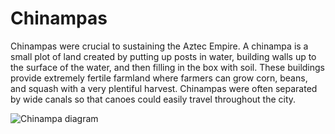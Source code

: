 # Chinampas

Chinampas were crucial to sustaining the Aztec Empire. A chinampa is a small
plot of land created by putting up posts in water, building walls up to the
surface of the water, and then filling in the box with soil. These buildings
provide extremely fertile farmland where farmers can grow corn, beans, and
squash with a very plentiful harvest. Chinampas were often separated by wide
canals so that canoes could easily travel throughout the city.

![Chinampa diagram](https://images.squarespace-cdn.com/content/v1/6047d405b02148755fb6e601/1629639410568-6ELT82DQKECQ94HIDEPI/WH07p03449.jpg)
